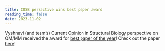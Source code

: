 ```yaml
---
title: COSB persective wins best paper award
reading_time: false
date: 2023-11-02
---
```


Vyshnavi (and team’s) Current Opinion in Structural Biology perspective on QM/MM received the award for [best paper of the year](https://www.sciencedirect.com/journal/current-opinion-in-structural-biology/about/awards)! Check out the paper [here](/publication/vennelakanti-harder-2022/)!

<!--more-->
